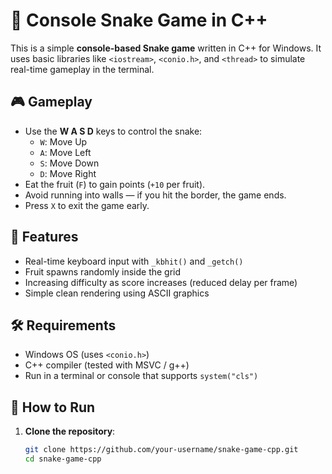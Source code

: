 # 🐍 Console Snake Game in C++

This is a simple **console-based Snake game** written in C++ for Windows. It uses basic libraries like `<iostream>`, `<conio.h>`, and `<thread>` to simulate real-time gameplay in the terminal.

## 🎮 Gameplay

- Use the **W A S D** keys to control the snake:
  - `W`: Move Up
  - `A`: Move Left
  - `S`: Move Down
  - `D`: Move Right
- Eat the fruit (`F`) to gain points (`+10` per fruit).
- Avoid running into walls — if you hit the border, the game ends.
- Press `X` to exit the game early.

## 🧠 Features

- Real-time keyboard input with `_kbhit()` and `_getch()`
- Fruit spawns randomly inside the grid
- Increasing difficulty as score increases (reduced delay per frame)
- Simple clean rendering using ASCII graphics

## 🛠 Requirements

- Windows OS (uses `<conio.h>`)
- C++ compiler (tested with MSVC / g++)
- Run in a terminal or console that supports `system("cls")`

## 🧾 How to Run

1. **Clone the repository**:
   ```bash
   git clone https://github.com/your-username/snake-game-cpp.git
   cd snake-game-cpp

